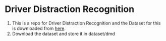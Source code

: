 # Driver Distraction Recognition

1. This is a repo for Driver Distraction Recognition and the Dataset for this is downloaded from [here](https://dmd.vicomtech.org/).
2. Download the dataset and store it in dataset/dmd
